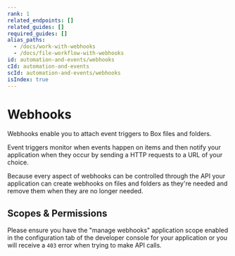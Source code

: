 ```yaml
---
rank: 1
related_endpoints: []
related_guides: []
required_guides: []
alias_paths:
  - /docs/work-with-webhooks
  - /docs/file-workflow-with-webhooks
id: automation-and-events/webhooks
cId: automation-and-events
scId: automation-and-events/webhooks
isIndex: true
---
```


# Webhooks

Webhooks enable you to attach event triggers to Box files and folders.

Event triggers monitor when events happen on items and then notify your
application when they occur by sending a HTTP requests to a URL of your choice.

Because every aspect of webhooks can be controlled through the API your
application can create webhooks on files and folders as they're needed and
remove them when they are no longer needed.

## Scopes & Permissions

Please ensure you have the "manage webhooks" application scope enabled in the
configuration tab of the developer console for your application or you will
receive a `403` error when trying to make API calls.
